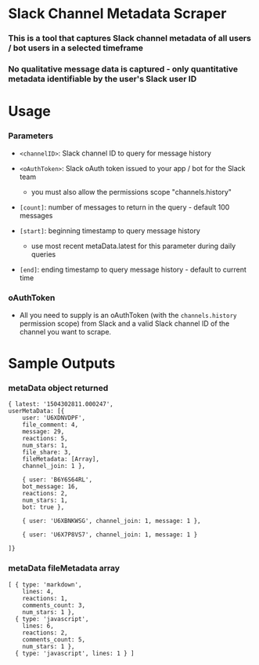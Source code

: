 # Slack Channel Metadata Scraper

### This is a tool that captures Slack channel metadata of all users / bot users in a selected timeframe

### **No qualitative message data is captured** - only quantitative metadata identifiable by the user's Slack user ID

# Usage
### Parameters 

- `<channelID>`: Slack channel ID to query for message history

- `<oAuthToken>`: Slack oAuth token issued to your app / bot for the Slack team
    - you must also allow the permissions scope "channels.history"

- `[count]`: number of messages to return in the query - default 100 messages

- `[start]`: beginning timestamp to query message history
    - use most recent metaData.latest for this parameter during daily queries

- `[end]`: ending timestamp to query message history - default to current time

### oAuthToken

- All you need to supply is an oAuthToken (with the `channels.history` permission scope) from Slack and a valid Slack channel ID of the channel you want to scrape.


# Sample Outputs

### metaData object returned
```
{ latest: '1504302811.000247',
userMetaData: [{ 
    user: 'U6XDNVDPF',
    file_comment: 4,
    message: 29,
    reactions: 5,
    num_stars: 1,
    file_share: 3,
    fileMetadata: [Array],
    channel_join: 1 },

    { user: 'B6Y6S64RL',
    bot_message: 16,
    reactions: 2,
    num_stars: 1,
    bot: true },

    { user: 'U6XBNKWSG', channel_join: 1, message: 1 },

    { user: 'U6X7P8VS7', channel_join: 1, message: 1 } 

]}
```

### metaData fileMetadata array

```
[ { type: 'markdown',
    lines: 4,
    reactions: 1,
    comments_count: 3,
    num_stars: 1 },
  { type: 'javascript',
    lines: 6,
    reactions: 2,
    comments_count: 5,
    num_stars: 1 },
  { type: 'javascript', lines: 1 } ]
```